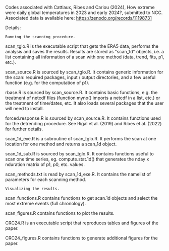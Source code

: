 Codes associated with Cattiaux, Ribes and Cariou (2024), How extreme were daily global temperatures in 2023 and early 2024?, submitted to NCC. Associated data is available here: https://zenodo.org/records/11198731

Details:

    Running the scanning procedure.

scan_tglo.R is the executable script that gets the ERA5 data, performs the analysis and saves the results. Results are stored as "scan_1d" objects, i.e. a list containing all information of a scan with one method (data, trend, fits, p1, etc.).

scan_source.R is sourced by scan_tglo.R. It contains generic information for the scan: required packages, input / output directories, and a few useful function (e.g. for the computation of p1).

rbase.R is sourced by scan_source.R. It contains basic functions, e.g. the treatment of netcdf files (function myno() imports a netcdf in a list, etc.) or the treatment of time/dates, etc. It also loads several packages that the user will need to install.

forced.response.R is sourced by scan_source.R. It contains functions used for the detrending procedure. See Rigal et al. (2019) and Ribes et al. (2022) for further details.

scan_1d_exe.R is a subroutine of scan_tglo.R. It performs the scan at one location for one method and returns a scan_1d object.

scan_1d_sub.R is sourced by scan_tglo.R. It contains functions useful to scan one time series, eg. compute.stat.1d() that generates the nday x nduration matrix of p1, p0, etc. values.

scan_methods.txt is read by scan_1d_exe.R. It contains the namelist of parameters for each scanning method.

    Visualizing the results.

scan_functions.R contains functions to get scan.1d objects and select the most extreme events (full chronology).

scan_figures.R contains functions to plot the results.

CRC24.R is an executable script that reproduces tables and figures of the paper.

CRC24_figures.R contains functions to generate additional figures for the paper.
